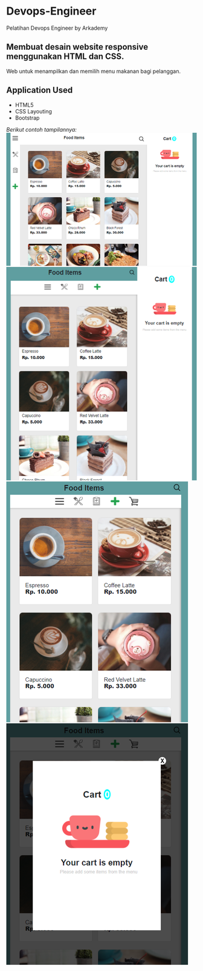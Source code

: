 # Devops-Engineer
Pelatihan Devops Engineer by Arkademy

## Membuat desain website responsive menggunakan HTML dan CSS.
Web untuk menampilkan dan memilih menu makanan bagi pelanggan.

## Application Used
* HTML5
* CSS Layouting
* Bootstrap

<i>Berikut contoh tampilannya:</i>
![Medium + device](https://github.com/atiakhairunican/Devops-Engineer/blob/main/img/cth1.png)
![Medium + device](https://github.com/atiakhairunican/Devops-Engineer/blob/main/img/cth2.png)
![Medium + device](https://github.com/atiakhairunican/Devops-Engineer/blob/main/img/cth3.png)
![Medium + device](https://github.com/atiakhairunican/Devops-Engineer/blob/main/img/cth4.png)
